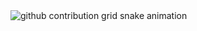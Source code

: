 <picture>
  <source media="(prefers-color-scheme: dark)" srcset="dist/github-contribution-grid-snake.svg">
  <source media="(prefers-color-scheme: light)" srcset="dist/github-contribution-grid-snake.svg">
  <img alt="github contribution grid snake animation" src="dist/github-contribution-grid-snake.svg">
</picture>